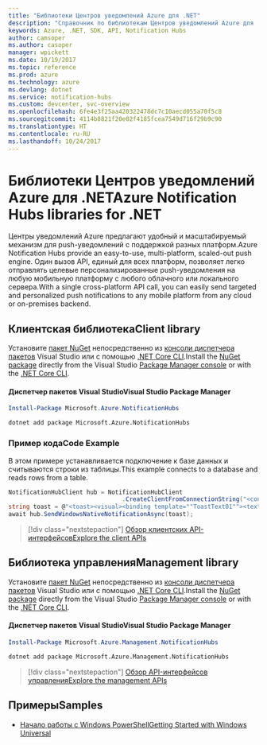 ```yaml
---
title: "Библиотеки Центров уведомлений Azure для .NET"
description: "Справочник по библиотекам Центров уведомлений Azure для .NET"
keywords: Azure, .NET, SDK, API, Notification Hubs
author: camsoper
ms.author: casoper
manager: wpickett
ms.date: 10/19/2017
ms.topic: reference
ms.prod: azure
ms.technology: azure
ms.devlang: dotnet
ms.service: notification-hubs
ms.custom: devcenter, svc-overview
ms.openlocfilehash: 6fe4e3f25aa420322478dc7c10aecd055a70f5c8
ms.sourcegitcommit: 4114b8821f20e02f4185fcea7549d716f29b9c90
ms.translationtype: HT
ms.contentlocale: ru-RU
ms.lasthandoff: 10/24/2017
---
```

# <a name="azure-notification-hubs-libraries-for-net"></a><span data-ttu-id="1ffa0-104">Библиотеки Центров уведомлений Azure для .NET</span><span class="sxs-lookup"><span data-stu-id="1ffa0-104">Azure Notification Hubs libraries for .NET</span></span>

<span data-ttu-id="1ffa0-105">Центры уведомлений Azure предлагают удобный и масштабируемый механизм для push-уведомлений с поддержкой разных платформ.</span><span class="sxs-lookup"><span data-stu-id="1ffa0-105">Azure Notification Hubs provide an easy-to-use, multi-platform, scaled-out push engine.</span></span> <span data-ttu-id="1ffa0-106">Один вызов API, единый для всех платформ, позволяет легко отправлять целевые персонализированные push-уведомления на любую мобильную платформу с любого облачного или локального сервера.</span><span class="sxs-lookup"><span data-stu-id="1ffa0-106">With a single cross-platform API call, you can easily send targeted and personalized push notifications to any mobile platform from any cloud or on-premises backend.</span></span>

## <a name="client-library"></a><span data-ttu-id="1ffa0-107">Клиентская библиотека</span><span class="sxs-lookup"><span data-stu-id="1ffa0-107">Client library</span></span>

<span data-ttu-id="1ffa0-108">Установите [пакет NuGet](https://www.nuget.org/packages/Microsoft.Azure.NotificationHubs) непосредственно из [консоли диспетчера пакетов][PackageManager] Visual Studio или с помощью [.NET Core CLI][DotNetCLI].</span><span class="sxs-lookup"><span data-stu-id="1ffa0-108">Install the [NuGet package](https://www.nuget.org/packages/Microsoft.Azure.NotificationHubs) directly from the Visual Studio [Package Manager console][PackageManager] or with the [.NET Core CLI][DotNetCLI].</span></span>

#### <a name="visual-studio-package-manager"></a><span data-ttu-id="1ffa0-109">Диспетчер пакетов Visual Studio</span><span class="sxs-lookup"><span data-stu-id="1ffa0-109">Visual Studio Package Manager</span></span>

```powershell
Install-Package Microsoft.Azure.NotificationHubs
```

```bash
dotnet add package Microsoft.Azure.NotificationHubs
```

### <a name="code-example"></a><span data-ttu-id="1ffa0-110">Пример кода</span><span class="sxs-lookup"><span data-stu-id="1ffa0-110">Code Example</span></span>

<span data-ttu-id="1ffa0-111">В этом примере устанавливается подключение к базе данных и считываются строки из таблицы.</span><span class="sxs-lookup"><span data-stu-id="1ffa0-111">This example connects to a database and reads rows from a table.</span></span>

```csharp
NotificationHubClient hub = NotificationHubClient
                                .CreateClientFromConnectionString("<connection string with full access>", "<hub name>");
string toast = @"<toast><visual><binding template=""ToastText01""><text id=""1"">Hello from a .NET App!</text></binding></visual></toast>";
await hub.SendWindowsNativeNotificationAsync(toast);
```

> [!div class="nextstepaction"]
> [<span data-ttu-id="1ffa0-112">Обзор клиентских API-интерфейсов</span><span class="sxs-lookup"><span data-stu-id="1ffa0-112">Explore the client APIs</span></span>](/dotnet/api/overview/azure/notificationhubs/client)


## <a name="management-library"></a><span data-ttu-id="1ffa0-113">Библиотека управления</span><span class="sxs-lookup"><span data-stu-id="1ffa0-113">Management library</span></span>

<span data-ttu-id="1ffa0-114">Установите [пакет NuGet](https://www.nuget.org/packages/Microsoft.Azure.Management.NotificationHubs) непосредственно из [консоли диспетчера пакетов][PackageManager] Visual Studio или с помощью [.NET Core CLI][DotNetCLI].</span><span class="sxs-lookup"><span data-stu-id="1ffa0-114">Install the [NuGet package](https://www.nuget.org/packages/Microsoft.Azure.Management.NotificationHubs) directly from the Visual Studio [Package Manager console][PackageManager] or with the [.NET Core CLI][DotNetCLI].</span></span>

#### <a name="visual-studio-package-manager"></a><span data-ttu-id="1ffa0-115">Диспетчер пакетов Visual Studio</span><span class="sxs-lookup"><span data-stu-id="1ffa0-115">Visual Studio Package Manager</span></span>

```powershell
Install-Package Microsoft.Azure.Management.NotificationHubs
```

```bash
dotnet add package Microsoft.Azure.Management.NotificationHubs
```

> [!div class="nextstepaction"]
> [<span data-ttu-id="1ffa0-116">Обзор API-интерфейсов управления</span><span class="sxs-lookup"><span data-stu-id="1ffa0-116">Explore the management APIs</span></span>](/dotnet/api/overview/azure/notificationhubs/management)

## <a name="samples"></a><span data-ttu-id="1ffa0-117">Примеры</span><span class="sxs-lookup"><span data-stu-id="1ffa0-117">Samples</span></span>

- [<span data-ttu-id="1ffa0-118">Начало работы с Windows PowerShell</span><span class="sxs-lookup"><span data-stu-id="1ffa0-118">Getting Started with Windows Universal</span></span>](https://github.com/Azure/azure-notificationhubs-samples/tree/master/dotnet/GetStartedWindowsUniversal)

[PackageManager]: https://docs.microsoft.com/nuget/tools/package-manager-console
[DotNetCLI]: https://docs.microsoft.com/dotnet/core/tools/dotnet-add-package
